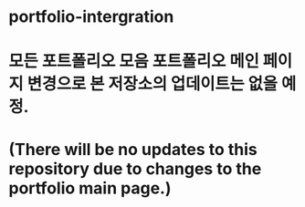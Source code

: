 # portfolio-intergration
 모든 포트폴리오 모음
포트폴리오 메인 페이지 변경으로 본 저장소의 업데이트는 없을 예정.
=
(There will be no updates to this repository due to changes to the portfolio main page.)
=
